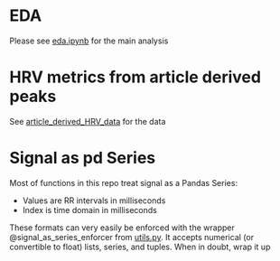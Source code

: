 # EDA

Please see [eda.ipynb](eda.ipynb) for the main analysis

# HRV metrics from article derived peaks

See [article_derived_HRV_data](article_derived_HRV_data) for the data

# Signal as pd Series
Most of functions in this repo treat signal as a Pandas Series:
* Values are RR intervals in milliseconds
* Index is time domain in milliseconds

These formats can very easily be enforced with the wrapper @signal_as_series_enforcer from [utils.py](utils.py). It accepts numerical (or convertible to float) lists, series, and tuples. When in doubt, wrap it up 